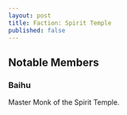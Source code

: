 ```yaml
---
layout: post
title: Faction: Spirit Temple
published: false
---
```


## Notable Members

### Baihu

Master Monk of the Spirit Temple.
